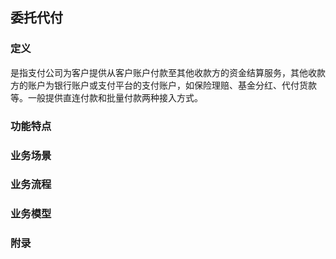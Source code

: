 ## 委托代付

### **定义**

是指支付公司为客户提供从客户账户付款至其他收款方的资金结算服务，其他收款方的账户为银行账户或支付平台的支付账户，如保险理赔、基金分红、代付货款等。一般提供直连付款和批量付款两种接入方式。

### 功能特点

### 业务场景

### 业务流程



### 业务模型

### 附录



